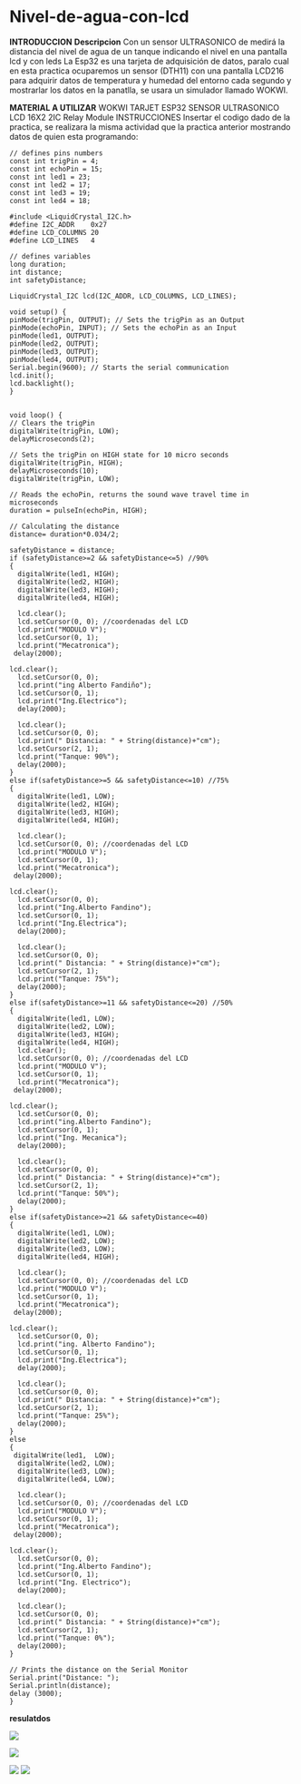 # Nivel-de-agua-con-lcd
**INTRODUCCION**
**Descripcion**
Con un sensor ULTRASONICO de medirá la distancia del nivel de agua de un tanque indicando el nivel en una pantalla lcd y con leds La Esp32 es una tarjeta de adquisición de datos, paralo cual en esta practica ocuparemos un sensor (DTH11) con una pantalla LCD216 para adquirir datos de temperatura y humedad del entorno cada segundo y mostrarlar los datos en la panatlla, se usara un simulador llamado WOKWI.

**MATERIAL A UTILIZAR**
WOKWI
TARJET ESP32
SENSOR ULTRASONICO
LCD 16X2 2IC
Relay Module
INSTRUCCIONES
Insertar el codigo dado de la practica, se realizara la misma actividad que la practica anterior mostrando datos de quien esta programando:
```
// defines pins numbers
const int trigPin = 4;
const int echoPin = 15;
const int led1 = 23;
const int led2 = 17;
const int led3 = 19;
const int led4 = 18;

#include <LiquidCrystal_I2C.h>
#define I2C_ADDR    0x27
#define LCD_COLUMNS 20
#define LCD_LINES   4

// defines variables
long duration;
int distance;
int safetyDistance;

LiquidCrystal_I2C lcd(I2C_ADDR, LCD_COLUMNS, LCD_LINES);

void setup() {
pinMode(trigPin, OUTPUT); // Sets the trigPin as an Output
pinMode(echoPin, INPUT); // Sets the echoPin as an Input
pinMode(led1, OUTPUT);
pinMode(led2, OUTPUT);
pinMode(led3, OUTPUT);
pinMode(led4, OUTPUT);
Serial.begin(9600); // Starts the serial communication
lcd.init();
lcd.backlight();
}


void loop() {
// Clears the trigPin
digitalWrite(trigPin, LOW);
delayMicroseconds(2);

// Sets the trigPin on HIGH state for 10 micro seconds
digitalWrite(trigPin, HIGH);
delayMicroseconds(10);
digitalWrite(trigPin, LOW);

// Reads the echoPin, returns the sound wave travel time in microseconds
duration = pulseIn(echoPin, HIGH);

// Calculating the distance
distance= duration*0.034/2;

safetyDistance = distance;
if (safetyDistance>=2 && safetyDistance<=5) //90%
{
  digitalWrite(led1, HIGH);
  digitalWrite(led2, HIGH);
  digitalWrite(led3, HIGH);
  digitalWrite(led4, HIGH);

  lcd.clear(); 
  lcd.setCursor(0, 0); //coordenadas del LCD 
  lcd.print("MODULO V");
  lcd.setCursor(0, 1);
  lcd.print("Mecatronica");
 delay(2000);

lcd.clear();
  lcd.setCursor(0, 0);
  lcd.print("ing Alberto Fandiño");
  lcd.setCursor(0, 1);
  lcd.print("Ing.Electrico");
  delay(2000);

  lcd.clear(); 
  lcd.setCursor(0, 0);
  lcd.print(" Distancia: " + String(distance)+"cm");
  lcd.setCursor(2, 1);
  lcd.print("Tanque: 90%");
  delay(2000);
}
else if(safetyDistance>=5 && safetyDistance<=10) //75%
{
  digitalWrite(led1, LOW);
  digitalWrite(led2, HIGH);
  digitalWrite(led3, HIGH);
  digitalWrite(led4, HIGH);

  lcd.clear(); 
  lcd.setCursor(0, 0); //coordenadas del LCD 
  lcd.print("MODULO V");
  lcd.setCursor(0, 1);
  lcd.print("Mecatronica");
 delay(2000);

lcd.clear();
  lcd.setCursor(0, 0);
  lcd.print("Ing.Alberto Fandino");
  lcd.setCursor(0, 1);
  lcd.print("Ing.Electrica");
  delay(2000);

  lcd.clear(); 
  lcd.setCursor(0, 0);
  lcd.print(" Distancia: " + String(distance)+"cm");
  lcd.setCursor(2, 1);
  lcd.print("Tanque: 75%");
  delay(2000);
}
else if(safetyDistance>=11 && safetyDistance<=20) //50%
{
  digitalWrite(led1, LOW);
  digitalWrite(led2, LOW);
  digitalWrite(led3, HIGH);
  digitalWrite(led4, HIGH);
  lcd.clear(); 
  lcd.setCursor(0, 0); //coordenadas del LCD 
  lcd.print("MODULO V");
  lcd.setCursor(0, 1);
  lcd.print("Mecatronica");
 delay(2000);

lcd.clear();
  lcd.setCursor(0, 0);
  lcd.print("ing.Alberto Fandino");
  lcd.setCursor(0, 1);
  lcd.print("Ing. Mecanica");
  delay(2000);

  lcd.clear(); 
  lcd.setCursor(0, 0);
  lcd.print(" Distancia: " + String(distance)+"cm");
  lcd.setCursor(2, 1);
  lcd.print("Tanque: 50%");
  delay(2000);
}
else if(safetyDistance>=21 && safetyDistance<=40) 
{
  digitalWrite(led1, LOW);
  digitalWrite(led2, LOW);
  digitalWrite(led3, LOW);
  digitalWrite(led4, HIGH);

  lcd.clear(); 
  lcd.setCursor(0, 0); //coordenadas del LCD 
  lcd.print("MODULO V");
  lcd.setCursor(0, 1);
  lcd.print("Mecatronica");
 delay(2000);

lcd.clear();
  lcd.setCursor(0, 0);
  lcd.print("ing. Alberto Fandino");
  lcd.setCursor(0, 1);
  lcd.print("Ing.Electrica");
  delay(2000);

  lcd.clear(); 
  lcd.setCursor(0, 0);
  lcd.print(" Distancia: " + String(distance)+"cm");
  lcd.setCursor(2, 1);
  lcd.print("Tanque: 25%");
  delay(2000);
}
else
{
 digitalWrite(led1,  LOW);
  digitalWrite(led2, LOW);
  digitalWrite(led3, LOW);
  digitalWrite(led4, LOW);

  lcd.clear(); 
  lcd.setCursor(0, 0); //coordenadas del LCD 
  lcd.print("MODULO V");
  lcd.setCursor(0, 1);
  lcd.print("Mecatronica");
 delay(2000);

lcd.clear();
  lcd.setCursor(0, 0);
  lcd.print("Ing.Alberto Fandino");
  lcd.setCursor(0, 1);
  lcd.print("Ing. Electrico");
  delay(2000);

  lcd.clear(); 
  lcd.setCursor(0, 0);
  lcd.print(" Distancia: " + String(distance)+"cm");
  lcd.setCursor(2, 1);
  lcd.print("Tanque: 0%");
  delay(2000);
}

// Prints the distance on the Serial Monitor
Serial.print("Distance: ");
Serial.println(distance);
delay (3000);
}
```

**resulatdos**

![](https://github.com/FANDINO7/Nivel-de-agua-con-lcd/blob/main/NIVEL%20DE%20AGUA%20.png?raw=true)


![](https://github.com/FANDINO7/Nivel-de-agua-con-lcd/blob/main/NIVEL%20DE%20AGUA%20PIC2.png?raw=true)

![](https://github.com/FANDINO7/Nivel-de-agua-con-lcd/blob/main/NIVEL%20DE%20AGUA%20PIC2.png?raw=true)
![](https://github.com/FANDINO7/Nivel-de-agua-con-lcd/blob/main/PIC3.png?raw=true)
